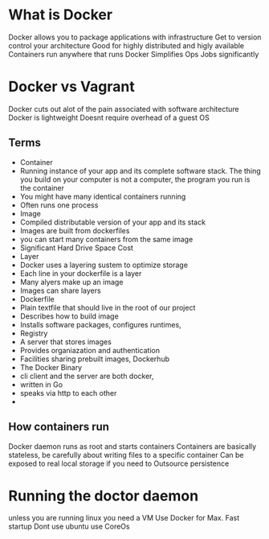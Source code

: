 # What is Docker
Docker allows you to package applications with infrastructure
Get to version control your architecture
Good for highly distributed and higly available
Containers run anywhere that runs Docker
Simplifies Ops Jobs significantly

# Docker vs Vagrant
Docker cuts out alot of the pain associated with software architecture
Docker is lightweight
Doesnt require overhead of a guest OS

## Terms
* Container 
 * Running instance of your app and its complete software stack. The thing you build on your computer is not a computer, the program you run is the container
 * You might have many identical containers running
 * Often runs one process
* Image
 * Compiled distributable version of your app and its stack
 * Images are built from dockerfiles
 * you can start many containers from the same image
 * Significant Hard Drive Space Cost
* Layer
 * Docker uses a layering sustem to optimize storage
 * Each line in your dockerfile is a layer
 * Many alyers make up an image
 * Images can share layers
* Dockerfile
 * Plain textfile that should live in the root of our project
 * Describes how to build image
 * Installs software packages, configures runtimes, 
* Registry
 * A server that stores images
 * Provides organiazation and authentication
 * Facilities sharing prebuilt images, Dockerhub
* The Docker Binary
 * cli client and the server are both docker, 
 * written in Go
 * speaks via http to each other
 *
## How containers run
Docker daemon runs as root and starts containers
Containers are basically stateless, be carefully about writing files to a specific container
Can be exposed to real local storage if you need to
Outsource persistence

# Running the doctor daemon
unless you are running linux you need a VM
Use Docker for Max. Fast startup
Dont use ubuntu use CoreOs

